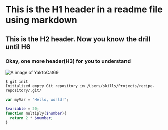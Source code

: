 # This is the H1 header in a readme file using markdown

## This is the H2 header. Now you know the drill until H6

### Okay, one more header(H3) for you to understand

![A image of YaktoCat69](https://octodex.github.com/images/yaktocat.png)

```
$ git init
Initialized empty Git repository in /Users/skills/Projects/recipe-repository/.git/
```

``` javascript
var myVar = "Hello, world!";
```

```php
$variable = 20;
function multiply($number){
  return 2 * $number;
}
```
